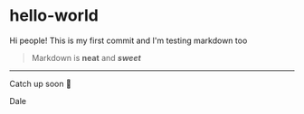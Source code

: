 # hello-world
Hi people!
This is my first commit and I'm testing markdown too
> Markdown is **neat** and ***sweet***

---

Catch up soon :wave:

Dale
